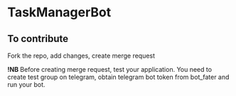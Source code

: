 # TaskManagerBot

## To contribute
Fork the repo, add changes, create merge request

**!NB** Before creating merge request, test your application. You need to create test group on telegram, obtain telegram bot token from bot_fater and run your bot.
